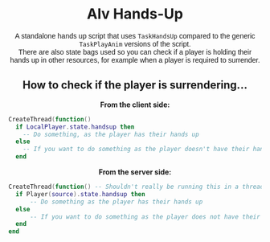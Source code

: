 <h1 align='center'>Alv Hands-Up</h1>

<p style='font-family: Arial; text-align: center;'>A standalone hands up script that uses <code>TaskHandsUp</code> compared to the generic <code>TaskPlayAnim</code> versions of the script.<br> There are also state bags used so you can check if a player is holding their hands up in other resources, for example when a player is required to surrender.</p>

<h2 align='center'>How to check if the player is surrendering...</h2>
<p align='center'><strong>From the client side:</strong></p>

```lua 
CreateThread(function()
  if LocalPlayer.state.handsup then
    -- Do something, as the player has their hands up
  else
    -- If you want to do something as the player doesn't have their hands up do it here
  end
```
<p align='center'><strong>From the server side:</strong></p>

```lua 
CreateThread(function() -- Shouldn't really be running this in a thread from the server side unless you change how source is received as it is currently nil this is just for example
  if Player(source).state.handsup then
      -- Do something as the player has their hands up
  else
      -- If you want to do something as the player does not have their hands up do it here
  end
end
